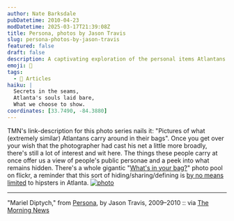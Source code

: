 ```yaml
---
author: Nate Barksdale
pubDatetime: 2010-04-23
modDatetime: 2025-03-17T21:39:08Z
title: Persona, photos by Jason Travis
slug: persona-photos-by-jason-travis
featured: false
draft: false
description: A captivating exploration of the personal items Atlantans carry, shedding light on their public personas and hidden selves, as seen through Jason Travis's lens. "Pictures of what (extremely similar) Atlantans carry around in their bags."
emoji: 🎒
tags:
  - 📖 Articles
haiku: |
  Secrets in the seams,  
  Atlanta's souls laid bare,  
  What we choose to show.
coordinates: [33.7490, -84.3880]
---
```


TMN's link-description for this photo series nails it: "Pictures of what (extremely similar) Atlantans carry around in their bags". Once you get over your wish that the photographer had cast his net a little more broadly, there's still a lot of interest and wit here. The things these people carry at once offer us a view of people's public personae and a peek into what remains hidden. There's a whole gigantic "[What's in your bag?](http://www.flickr.com/groups/whats_in_your_bag/pool/)" photo pool on flickr, a reminder that this sort of hiding/sharing/defining is [by no means limited](http://koranteng.blogspot.com/2007/04/bags-and-stamps.html) to hipsters in Atlanta. [![photo](http://culture-making.com/media/inyourbag.jpg)](http://www.flickr.com/photos/jasontravis/sets/72157603258446753/)

---

"Mariel Diptych," from [Persona](http://www.flickr.com/photos/jasontravis/sets/72157603258446753/), by Jason Travis, 2009–2010 :: via [The Morning News](http://www.themorningnews.org/archives/headlines/2010/April/16/)
